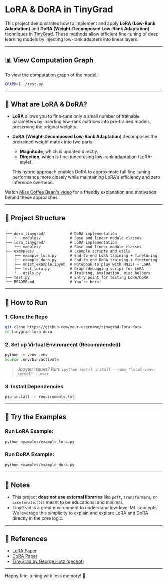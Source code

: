 # LoRA & DoRA in TinyGrad

This project demonstrates how to implement and apply **LoRA (Low-Rank Adaptation)** and **DoRA (Weight-Decomposed Low-Rank Adaptation)** techniques in [TinyGrad](https://github.com/geohot/tinygrad). These methods allow efficient fine-tuning of deep learning models by injecting low-rank adapters into linear layers.

---

## 📊 View Computation Graph

To view the computation graph of the model:

```bash
GRAPH=1 ./test.py
```

---

## 🧠 What are LoRA & DoRA?

- **LoRA** allows you to fine-tune only a small number of trainable parameters by inserting low-rank matrices into pre-trained models, preserving the original weights.
- **DoRA** (**Weight-Decomposed Low-Rank Adaptation**) decomposes the pretrained weight matrix into two parts:

  - **Magnitude**, which is updated directly.
  - **Direction**, which is fine-tuned using low-rank adaptation (LoRA-style).

  This hybrid approach enables DoRA to approximate full fine-tuning performance more closely while maintaining LoRA's efficiency and zero inference overhead.

Watch [Miss Coffee Bean's video](https://www.youtube.com/@misscoffeebean) for a friendly explanation and motivation behind these approaches.

---

## 📂 Project Structure

```
.
├── dora_tinygrad/           # DoRA implementation
│   └── modules/             # Base and linear module classes
├── lora_tinygrad/           # LoRA implementation
│   └── modules/             # Base and linear module classes
├── examples/                # Example scripts and utils
│   ├── example_lora.py      # End-to-end LoRA training + finetuning
│   ├── example_dora.py      # End-to-end DoRA training + finetuning
│   ├── mnist_example.ipynb  # Notebook to play with MNIST + LoRA
│   ├── test_lora.py         # Graph/debugging script for LoRA
│   └── utils.py             # Training, evaluation, misc helpers
├── test.py                  # Entry point for testing LoRA/DoRA
└── README.md                # You're here!
```

---

## 🚀 How to Run

### 1. Clone the Repo

```bash
git clone https://github.com/your-username/tinygrad-lora-dora
cd tinygrad-lora-dora
```

### 2. Set up Virtual Environment (Recommended)

```bash
python -m venv .env
source .env/bin/activate
```

> Jupyter issues? Run: `ipython kernel install --name "local-venv-kernel" --user`

### 3. Install Dependencies

```bash
pip install -r requirements.txt
```

---

## 🧪 Try the Examples

### Run LoRA Example:

```bash
python examples/example_lora.py
```

### Run DoRA Example:

```bash
python examples/example_dora.py
```

---

## 📘 Notes

- This project **does not use external libraries** like `peft`, `transformers`, or `accelerate`. It is meant to be educational and minimal.
- TinyGrad is a great environment to understand low-level ML concepts. We leverage this simplicity to explain and explore LoRA and DoRA directly in the core logic.

---

## 📄 References

- [LoRA Paper](https://arxiv.org/abs/2106.09685)
- [DoRA Paper](https://arxiv.org/abs/2402.09353)
- [TinyGrad by George Hotz (geohot)](https://github.com/geohot/tinygrad)

---

Happy fine-tuning with less memory! 🎉
